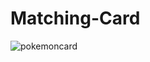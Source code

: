 # Matching-Card

![pokemoncard](https://user-images.githubusercontent.com/100318892/193379154-caf56d9b-d2e9-4d00-9434-b183b44d6ad9.jpg)
